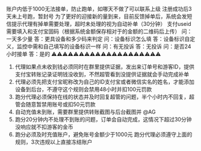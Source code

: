 
账户内低于1000无法接单，防止跑单，如哪天不做了可以联系上级
注册成功后3天未上号跑，暂封号
为了更好的迎接新的量到来，目前反馈掉单后，系统会发短信提示代理有掉单需要处理，超时未处理的视为自动补单（30分钟）
支付useid需要填入和支付宝固码（根据系统金额保存相对于的金额的二维码后上传）
问：一天多少量
答：更具设备和多少码来判定
问：设备标识怎么填
答：设备标识自定义，监控中需和自己填写的设备标识一样
问：有无投诉
答：无投诉
问：是否24小时接单
答：是的
⚠️⚠️⚠️⚠️⚠️⚠️⚠️⚠️⚠️⚠️⚠️⚠️⚠️⚠️⚠️⚠️⚠️⚠️⚠️⚠️

1. 代理如果点未收到钱必须同时在群里提供证据，发出来订单号和游客ID，提供支付宝转账记录证明钱没收到，不然超管看到没提供证据就会手动完成补单
2. 代理必须先把支付宝昵称改为自己的ID支付宝或者微信实名的姓名，才能添加设备到后台，不遵守这个规则会禁用48小时并扣100元罚款
3. 跑分代理必须保持在线的状态并及时回复超管的问题，半个小时内不回复，超管会随意暂禁用账号或扣50元罚款
4. 自动充值未到账，需要群里提供转账截图与后台截图并 @AG
5. 跑分20分钟内不处理不到账的问题，订单会自动完成，这情况下超过30分钟没响应就不扣游客的金币
6. 跑分必须及时充值账户，避免账号金额少于1000元
跑分代理必须遵守上面的规则，3次违规以上直接冻结账户
